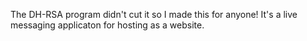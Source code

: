 The DH-RSA program didn't cut it so I made this for anyone! It's a live messaging applicaton for hosting as a website.
